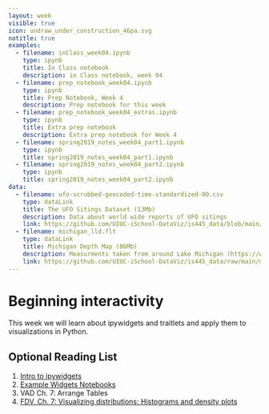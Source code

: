 ```yaml
---
layout: week
visible: true
icon: undraw_under_construction_46pa.svg
notitle: true
examples:
  - filename: inClass_week04.ipynb
    type: ipynb
    title: In Class notebook
    description: in Class notebook, week 04
  - filename: prep_notebook_week04.ipynb
    type: ipynb
    title: Prep Notebook, Week 4
    description: Prep notebook for this week
  - filename: prep_notebook_week04_extras.ipynb
    type: ipynb
    title: Extra prep notebook
    description: Extra prep notebook for Week 4
  - filename: spring2019_notes_week04_part1.ipynb
    type: ipynb
    title: spring2019_notes_week04_part1.ipynb
  - filename: spring2019_notes_week04_part2.ipynb
    type: ipynb
    title: spring2019_notes_week04_part2.ipynb
data:
  - filename: ufo-scrubbed-geocoded-time-standardized-00.csv
    type: dataLink
    title: The UFO Sitings Dataset (13Mb)
    description: Data about world wide reports of UFO sitings
    link: https://github.com/UIUC-iSchool-DataViz/is445_data/blob/main/ufo-scrubbed-geocoded-time-standardized-00.csv
  - filename: michigan_lld.flt
    type: dataLink
    title: Michigan Depth Map (86Mb)
    description: Measurments taken from around Lake Michigan (https://www.ngdc.noaa.gov/mgg/greatlakes/michigan.html)
    link: https://github.com/UIUC-iSchool-DataViz/is445_data/raw/main/michigan_lld.flt
---
```


# Beginning interactivity

This week we will learn about ipywidgets and traitlets and apply them to visualizations in Python.


## Optional Reading List

 1. <a href="https://ipywidgets.readthedocs.io/en/latest/examples/Widget%20Basics.html">Intro to ipywidgets</a> 
 2. <a href="https://github.com/jupyter-widgets/ipywidgets/blob/master/docs/source/examples/Index.ipynb">Example Widgets Notebooks</a> 
 3. VAD Ch. 7: Arrange Tables 
 4. <a href="https://serialmentor.com/dataviz/histograms-density-plots.html">FDV, Ch. 7: Visualizing distributions: Histograms and density plots</a>

